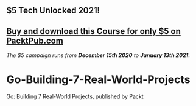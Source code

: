 ## $5 Tech Unlocked 2021!
[Buy and download this Course for only $5 on PacktPub.com](https://www.packtpub.com/product/go-building-7-real-world-projects/9781788290494)
-----
*The $5 campaign         runs from __December 15th 2020__ to __January 13th 2021.__*

# Go-Building-7-Real-World-Projects
Go: Building 7 Real-World Projects, published by Packt
